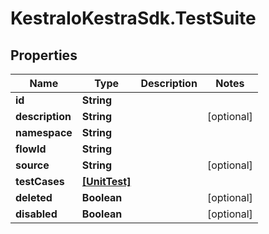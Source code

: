 # KestraIoKestraSdk.TestSuite

## Properties

Name | Type | Description | Notes
------------ | ------------- | ------------- | -------------
**id** | **String** |  | 
**description** | **String** |  | [optional] 
**namespace** | **String** |  | 
**flowId** | **String** |  | 
**source** | **String** |  | [optional] 
**testCases** | [**[UnitTest]**](UnitTest.md) |  | 
**deleted** | **Boolean** |  | [optional] 
**disabled** | **Boolean** |  | [optional] 


